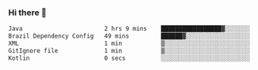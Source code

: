 ### Hi there 👋

<!--START_SECTION:waka-->

```txt
Java                       2 hrs 9 mins    █████████████████▓░░░░░░░   70.80 %
Brazil Dependency Config   49 mins         ██████▓░░░░░░░░░░░░░░░░░░   27.09 %
XML                        1 min           ▒░░░░░░░░░░░░░░░░░░░░░░░░   00.93 %
GitIgnore file             1 min           ▒░░░░░░░░░░░░░░░░░░░░░░░░   00.90 %
Kotlin                     0 secs          ░░░░░░░░░░░░░░░░░░░░░░░░░   00.26 %
```

<!--END_SECTION:waka-->

<!--
**jerry-shao/jerry-shao** is a ✨ _special_ ✨ repository because its `README.md` (this file) appears on your GitHub profile.

Here are some ideas to get you started:

- 🔭 I’m currently working on ...
- 🌱 I’m currently learning ...
- 👯 I’m looking to collaborate on ...
- 🤔 I’m looking for help with ...
- 💬 Ask me about ...
- 📫 How to reach me: ...
- 😄 Pronouns: ...
- ⚡ Fun fact: ...
-->
